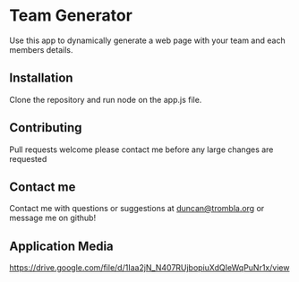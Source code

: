 # Team Generator
Use this app to dynamically generate a web page with your team and each members details.

## Installation

Clone the repository and run node on the app.js file.

## Contributing
Pull requests welcome please contact me before any large changes are requested


## Contact me
Contact me with questions or suggestions at duncan@trombla.org or message me on github!

## Application Media
https://drive.google.com/file/d/1Iaa2jN_N407RUjbopiuXdQIeWqPuNr1x/view
